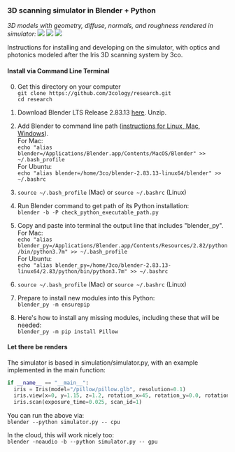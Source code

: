 ### 3D scanning simulator in Blender + Python

*3D models with geometry, diffuse, normals, and roughness rendered in simulator:*
![](https://github.com/3cology/research/blob/master/simulation/outputs/full_res_chair.png)
![](https://github.com/3cology/research/blob/master/simulation/outputs/full_res_tire.png)
![](https://github.com/3cology/research/blob/master/simulation/outputs/full_res_pillow.png)

Instructions for installing and developing on the simulator, with optics and photonics modeled after the Iris 3D scanning system by 3co.

#### Install via Command Line Terminal
0. Get this directory on your computer  
   `git clone https://github.com/3cology/research.git`  
   `cd research`

1. Download Blender LTS Release 2.83.13 [here](https://www.blender.org/download/lts/ "here"). Unzip.

2. Add Blender to command line path ([instructions for Linux, Mac, Windows](https://docs.blender.org/manual/en/2.79/render/workflows/command_line.html "instructions")).  
   For Mac:  
   ```echo "alias blender=/Applications/Blender.app/Contents/MacOS/Blender" >> ~/.bash_profile```  
   For Ubuntu:  
   ```echo "alias blender=/home/3co/blender-2.83.13-linux64/blender" >> ~/.bashrc```  
3. `source ~/.bash_profile` (Mac) or `source ~/.bashrc` (Linux)
4. Run Blender command to get path of its Python installation:  
   `blender -b -P check_python_executable_path.py`
5. Copy and paste into terminal the output line that includes "blender_py".  
   For Mac:  
   ```echo "alias blender_py=/Applications/Blender.app/Contents/Resources/2.82/python/bin/python3.7m" >> ~/.bash_profile```  
   For Ubuntu:   
   ```echo "alias blender_py=/home/3co/blender-2.83.13-linux64/2.83/python/bin/python3.7m" >> ~/.bashrc```  
6. `source ~/.bash_profile` (Mac) or `source ~/.bashrc` (Linux)
7. Prepare to install new modules into this Python:  
   `blender_py -m ensurepip`
8. Here's how to install any missing modules, including these that will be needed:  
   `blender_py -m pip install Pillow`

#### Let there be renders
The simulator is based in simulation/simulator.py, with an example implemented in the main function: 

```python
if __name__ == "__main__": 
  iris = Iris(model="/pillow/pillow.glb", resolution=0.1)
  iris.view(x=0, y=1.15, z=1.2, rotation_x=45, rotation_y=0.0, rotation_z=180)
  iris.scan(exposure_time=0.025, scan_id=1)
```
You can run the above via:  
  `blender --python simulator.py -- cpu`

In the cloud, this will work nicely too:  
  `blender -noaudio -b --python simulator.py -- gpu`
